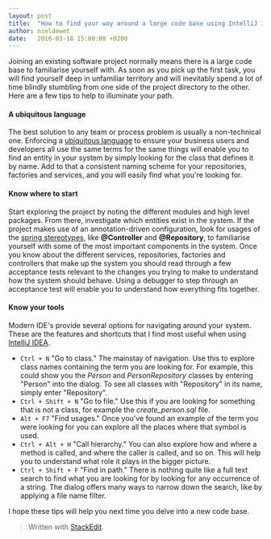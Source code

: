 ```yaml
---
layout: post
title:  "How to find your way around a large code base using IntelliJ IDEA"
author: nieldewet
date:   2016-03-18 15:00:00 +0200
---
```


Joining an existing software project normally means there is a large code base
to familiarise yourself with. As soon as you pick up the first task, you will
find yourself deep in unfamiliar territory and will inevitably spend a lot of
time blindly stumbling from one side of the project directory to the other.
Here are a few tips to help to illuminate your path.  <!--more-->

#### A ubiquitous language

The best solution to any team or process problem is usually a non-technical
one. Enforcing a [ubiquitous
language](https://en.wikipedia.org/wiki/Domain-driven_design#Building_blocks)
to ensure your business users and developers all use the same terms for the
same things will enable you to find an entity in your system by simply looking
for the class that defines it by name. Add to that a consistent naming scheme
for your repositories, factories and services, and you will easily find what
you're looking for.

#### Know where to start

Start exploring the project by noting the different modules and high level
packages. From there, investigate which entities exist in the system. If the
project makes use of an annotation-driven configuration, look for usages of the
[spring
stereotypes](https://docs.spring.io/spring/docs/current/javadoc-api/org/springframework/stereotype/package-summary.html),
like __@Controller__ and __@Repository__, to familiarise yourself with some of
the most important components in the system. Once you know about the different
services, repositories, factories and controllers that make up the system you
should read through a few acceptance tests relevant to the changes you trying
to make to understand how the system should behave. Using a debugger to step
through an acceptance test will enable you to understand how everything fits
together.

#### Know your tools

Modern IDE's provide several options for navigating around your system. These
are the features and shortcuts that I find most useful when using [IntelliJ
IDEA](https://www.jetbrains.com/idea/). 

- `Ctrl + N` "Go to class." The mainstay of navigation. Use this to explore
  class names containing the term you are looking for. For example, this could
  show you the _Person_ and _PersonRepository_ classes by entering "Person"
  into the dialog. To see all classes with "Repository" in its name, simply
  enter "Repository".
- `Ctrl + Shift + N` "Go to file." Use this if you are looking for something
  that is not a class, for example the _create_person.sql_ file.
- `Alt + F7` "Find usages." Once you've found an example of the term you were
  looking for you can explore all the places where that symbol is used.
- `Ctrl + Alt + H` "Call hierarchy." You can also explore how and where a
  method is called, and where the caller is called, and so on. This will help
  you to understand what role it plays in the bigger picture.
- `Ctrl + Shift + F` "Find in path." There is nothing quite like a full text
  search to find what you are looking for by looking for any occurrence of a
  string. The dialog offers many ways to narrow down the search, like by
  applying a file name filter.

I hope these tips will help you next time you delve into a new code base.

> Written with [StackEdit](https://stackedit.io/).
